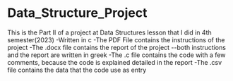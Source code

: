 # Data_Structure_Project
This is the Part II of a project at Data Structures lesson that I did in 4th semester(2023)
-Written in c
-The PDF File contains the instructions of the project
-The .docx file contains the report of the project
--both instructions and the report are written in greek
-The .c file contains the code with a few comments, because the code is explained detailed in the report
-The .csv file contains the data that the code use as entry
